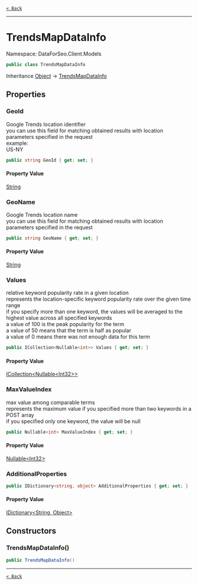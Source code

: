 [`< Back`](./)

---

# TrendsMapDataInfo

Namespace: DataForSeo.Client.Models

```csharp
public class TrendsMapDataInfo
```

Inheritance [Object](https://docs.microsoft.com/en-us/dotnet/api/system.object) → [TrendsMapDataInfo](./dataforseo.client.models.trendsmapdatainfo)

## Properties

### **GeoId**

Google Trends location identifier
 <br>you can use this field for matching obtained results with location parameters specified in the request
 <br>example:
 <br>US-NY

```csharp
public string GeoId { get; set; }
```

#### Property Value

[String](https://docs.microsoft.com/en-us/dotnet/api/system.string)<br>

### **GeoName**

Google Trends location name
 <br>you can use this field for matching obtained results with location parameters specified in the request

```csharp
public string GeoName { get; set; }
```

#### Property Value

[String](https://docs.microsoft.com/en-us/dotnet/api/system.string)<br>

### **Values**

relative keyword popularity rate in a given location
 <br>represents the location-specific keyword popularity rate over the given time range
 <br>if you specify more than one keyword, the values will be averaged to the highest value across all specified keywords
 <br>a value of 100 is the peak popularity for the term
 <br>a value of 50 means that the term is half as popular
 <br>a value of 0 means there was not enough data for this term

```csharp
public ICollection<Nullable<int>> Values { get; set; }
```

#### Property Value

[ICollection&lt;Nullable&lt;Int32&gt;&gt;](https://docs.microsoft.com/en-us/dotnet/api/system.collections.generic.icollection-1)<br>

### **MaxValueIndex**

max value among comparable terms
 <br>represents the maximum value if you specified more than two keywords in a POST array
 <br>if you specified only one keyword, the value will be null

```csharp
public Nullable<int> MaxValueIndex { get; set; }
```

#### Property Value

[Nullable&lt;Int32&gt;](https://docs.microsoft.com/en-us/dotnet/api/system.nullable-1)<br>

### **AdditionalProperties**

```csharp
public IDictionary<string, object> AdditionalProperties { get; set; }
```

#### Property Value

[IDictionary&lt;String, Object&gt;](https://docs.microsoft.com/en-us/dotnet/api/system.collections.generic.idictionary-2)<br>

## Constructors

### **TrendsMapDataInfo()**

```csharp
public TrendsMapDataInfo()
```

---

[`< Back`](./)
